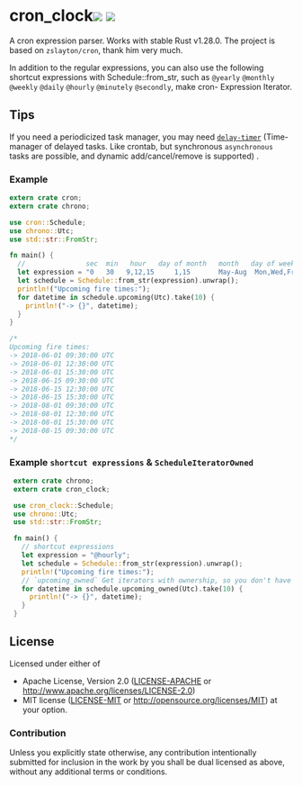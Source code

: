 
# cron_clock[![](http://meritbadge.herokuapp.com/cron_clock)](https://crates.io/crates/cron_clock) [![](https://docs.rs/cron_clock/badge.svg)](https://docs.rs/cron_clock)


A cron expression parser. Works with stable Rust v1.28.0.
The project is based on `zslayton/cron`, thank him very much.

In addition to the regular expressions, you can also use the following shortcut expressions with Schedule::from_str, such as `@yearly` `@monthly` `@weekly` `@daily` `@hourly` `@minutely` `@secondly`, make cron- Expression Iterator.

## Tips  
If you need a periodicized task manager, you may need [`delay-timer`](https://github.com/BinChengZhao/delay-timer) (Time-manager of delayed tasks. Like crontab, but synchronous `asynchronous` tasks are possible, and dynamic add/cancel/remove is supported) .

### Example
```rust
extern crate cron;
extern crate chrono;

use cron::Schedule;
use chrono::Utc;
use std::str::FromStr;

fn main() {
  //               sec  min   hour   day of month   month   day of week   year
  let expression = "0   30   9,12,15     1,15       May-Aug  Mon,Wed,Fri  2018/2";
  let schedule = Schedule::from_str(expression).unwrap();
  println!("Upcoming fire times:");
  for datetime in schedule.upcoming(Utc).take(10) {
    println!("-> {}", datetime);
  }
}

/*
Upcoming fire times:
-> 2018-06-01 09:30:00 UTC
-> 2018-06-01 12:30:00 UTC
-> 2018-06-01 15:30:00 UTC
-> 2018-06-15 09:30:00 UTC
-> 2018-06-15 12:30:00 UTC
-> 2018-06-15 15:30:00 UTC
-> 2018-08-01 09:30:00 UTC
-> 2018-08-01 12:30:00 UTC
-> 2018-08-01 15:30:00 UTC
-> 2018-08-15 09:30:00 UTC
*/
```

### Example `shortcut expressions` & `ScheduleIteratorOwned`
``` rust
 extern crate chrono;
 extern crate cron_clock;

 use cron_clock::Schedule;
 use chrono::Utc;
 use std::str::FromStr;

 fn main() {
   // shortcut expressions
   let expression = "@hourly";
   let schedule = Schedule::from_str(expression).unwrap();
   println!("Upcoming fire times:");
   // `upcoming_owned` Get iterators with ownership, so you don't have lifetime to worry about.
   for datetime in schedule.upcoming_owned(Utc).take(10) {
     println!("-> {}", datetime);
   }
 }

```
## License

Licensed under either of
 * Apache License, Version 2.0 ([LICENSE-APACHE](LICENSE-APACHE) or http://www.apache.org/licenses/LICENSE-2.0)
 * MIT license ([LICENSE-MIT](LICENSE-MIT) or http://opensource.org/licenses/MIT)
at your option.

### Contribution

Unless you explicitly state otherwise, any contribution intentionally submitted
for inclusion in the work by you shall be dual licensed as above, without any
additional terms or conditions.